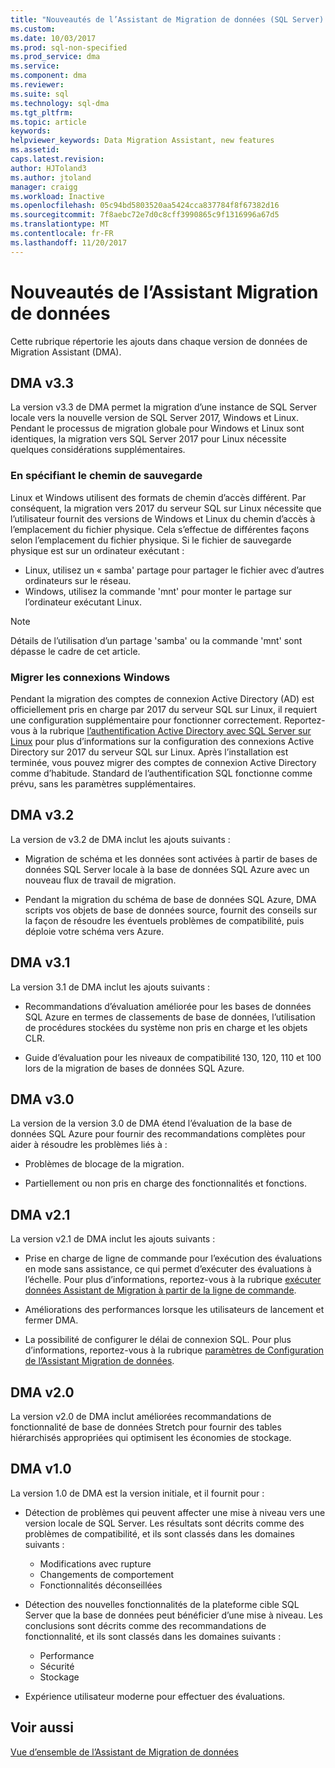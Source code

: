 ```yaml
---
title: "Nouveautés de l’Assistant de Migration de données (SQL Server) | Documents Microsoft"
ms.custom: 
ms.date: 10/03/2017
ms.prod: sql-non-specified
ms.prod_service: dma
ms.service: 
ms.component: dma
ms.reviewer: 
ms.suite: sql
ms.technology: sql-dma
ms.tgt_pltfrm: 
ms.topic: article
keywords: 
helpviewer_keywords: Data Migration Assistant, new features
ms.assetid: 
caps.latest.revision: 
author: HJToland3
ms.author: jtoland
manager: craigg
ms.workload: Inactive
ms.openlocfilehash: 05c94bd5803520aa5424cca837784f8f67382d16
ms.sourcegitcommit: 7f8aebc72e7d0c8cff3990865c9f1316996a67d5
ms.translationtype: MT
ms.contentlocale: fr-FR
ms.lasthandoff: 11/20/2017
---
```

# <a name="whats-new-in-data-migration-assistant"></a>Nouveautés de l’Assistant Migration de données

Cette rubrique répertorie les ajouts dans chaque version de données de Migration Assistant (DMA).

## <a name="dma-v33"></a>DMA v3.3
La version v3.3 de DMA permet la migration d’une instance de SQL Server locale vers la nouvelle version de SQL Server 2017, Windows et Linux. Pendant le processus de migration globale pour Windows et Linux sont identiques, la migration vers SQL Server 2017 pour Linux nécessite quelques considérations supplémentaires.

### <a name="specifying-the-back-up-path"></a>En spécifiant le chemin de sauvegarde
Linux et Windows utilisent des formats de chemin d’accès différent. Par conséquent, la migration vers 2017 du serveur SQL sur Linux nécessite que l’utilisateur fournit des versions de Windows et Linux du chemin d’accès à l’emplacement du fichier physique. Cela s’effectue de différentes façons selon l’emplacement du fichier physique.
Si le fichier de sauvegarde physique est sur un ordinateur exécutant :
- Linux, utilisez un « samba' partage pour partager le fichier avec d’autres ordinateurs sur le réseau.
-   Windows, utilisez la commande 'mnt' pour monter le partage sur l’ordinateur exécutant Linux.

> [!NOTE]
> Détails de l’utilisation d’un partage 'samba' ou la commande 'mnt' sont dépasse le cadre de cet article.

### <a name="migrating-windows-logins"></a>Migrer les connexions Windows
Pendant la migration des comptes de connexion Active Directory (AD) est officiellement pris en charge par 2017 du serveur SQL sur Linux, il requiert une configuration supplémentaire pour fonctionner correctement. Reportez-vous à la rubrique [l’authentification Active Directory avec SQL Server sur Linux](https://docs.microsoft.com/en-us/sql/linux/sql-server-linux-active-directory-authentication) pour plus d’informations sur la configuration des connexions Active Directory sur 2017 du serveur SQL sur Linux. Après l’installation est terminée, vous pouvez migrer des comptes de connexion Active Directory comme d’habitude. Standard de l’authentification SQL fonctionne comme prévu, sans les paramètres supplémentaires.

## <a name="dma-v32"></a>DMA v3.2
La version de v3.2 de DMA inclut les ajouts suivants :

- Migration de schéma et les données sont activées à partir de bases de données SQL Server locale à la base de données SQL Azure avec un nouveau flux de travail de migration.

- Pendant la migration du schéma de base de données SQL Azure, DMA scripts vos objets de base de données source, fournit des conseils sur la façon de résoudre les éventuels problèmes de compatibilité, puis déploie votre schéma vers Azure.

## <a name="dma-v31"></a>DMA v3.1
La version 3.1 de DMA inclut les ajouts suivants :

- Recommandations d’évaluation améliorée pour les bases de données SQL Azure en termes de classements de base de données, l’utilisation de procédures stockées du système non pris en charge et les objets CLR.

- Guide d’évaluation pour les niveaux de compatibilité 130, 120, 110 et 100 lors de la migration de bases de données SQL Azure.

## <a name="dma-v30"></a>DMA v3.0
La version de la version 3.0 de DMA étend l’évaluation de la base de données SQL Azure pour fournir des recommandations complètes pour aider à résoudre les problèmes liés à :

- Problèmes de blocage de la migration.

- Partiellement ou non pris en charge des fonctionnalités et fonctions.

## <a name="dma-v21"></a>DMA v2.1
La version v2.1 de DMA inclut les ajouts suivants :
- Prise en charge de ligne de commande pour l’exécution des évaluations en mode sans assistance, ce qui permet d’exécuter des évaluations à l’échelle. Pour plus d’informations, reportez-vous à la rubrique [exécuter données Assistant de Migration à partir de la ligne de commande](dma-commandline.md).

- Améliorations des performances lorsque les utilisateurs de lancement et fermer DMA.

- La possibilité de configurer le délai de connexion SQL. Pour plus d’informations, reportez-vous à la rubrique [paramètres de Configuration de l’Assistant Migration de données](dma-configurationsettings.md).

## <a name="dma-v20"></a>DMA v2.0
La version v2.0 de DMA inclut améliorées recommandations de fonctionnalité de base de données Stretch pour fournir des tables hiérarchisés appropriées qui optimisent les économies de stockage.

## <a name="dma-v10"></a>DMA v1.0
La version 1.0 de DMA est la version initiale, et il fournit pour :
- Détection de problèmes qui peuvent affecter une mise à niveau vers une version locale de SQL Server. Les résultats sont décrits comme des problèmes de compatibilité, et ils sont classés dans les domaines suivants :
    -   Modifications avec rupture
    - Changements de comportement
    - Fonctionnalités déconseillées

- Détection des nouvelles fonctionnalités de la plateforme cible SQL Server que la base de données peut bénéficier d’une mise à niveau. Les conclusions sont décrits comme des recommandations de fonctionnalité, et ils sont classés dans les domaines suivants :
    - Performance
    - Sécurité
    - Stockage

-   Expérience utilisateur moderne pour effectuer des évaluations.

## <a name="see-also"></a>Voir aussi

[Vue d’ensemble de l’Assistant de Migration de données](../dma/dma-overview.md)
